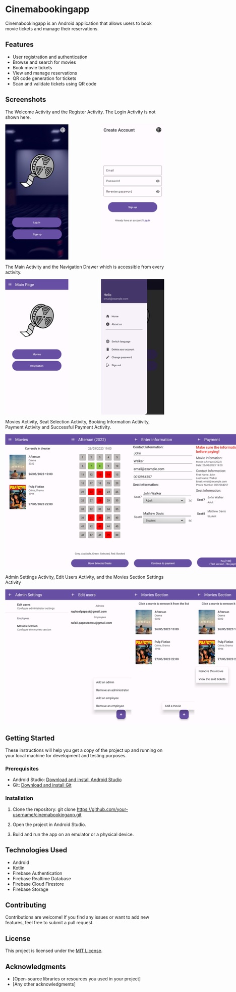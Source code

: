# Cinemabookingapp

Cinemabookingapp is an Android application that allows users to book movie tickets and manage their reservations.

## Features

- User registration and authentication
- Browse and search for movies
- Book movie tickets
- View and manage reservations
- QR code generation for tickets
- Scan and validate tickets using QR code

## Screenshots

The Welcome Activity and the Register Activity. The Login Activity is not shown here.
<div style="display: flex; justify-content: space-between;">
  <img src="https://github.com/rafailpapastamou/cinema-booking-app/blob/main/Screenshots/Welcome%20Activity.jpg" width="200">
  <img src="https://github.com/rafailpapastamou/cinema-booking-app/blob/main/Screenshots/Register%20Activity.jpg" width="200">
</div>

The Main Activity and the Navigation Drawer which is accessible from every activity.
<div style="display: flex; justify-content: space-between;">
  <img src="https://github.com/rafailpapastamou/cinema-booking-app/blob/main/Screenshots/Main%20Activity.jpg" width="200">
  <img src="https://github.com/rafailpapastamou/cinema-booking-app/blob/main/Screenshots/Navigation%20Drawer.jpg" width="200">
</div>

Movies Activity, Seat Selection Activity, Booking Information Actiivity, Payment Activity and Successful  Payment Activity.
<div style="display: flex; justify-content: space-between;">
  <img src="https://github.com/rafailpapastamou/cinema-booking-app/blob/main/Screenshots/Movies%20Activity.jpg" width="200">
  <img src="https://github.com/rafailpapastamou/cinema-booking-app/blob/main/Screenshots/Seat%20Selection%20Activity.jpg" width="200">
  <img src="https://github.com/rafailpapastamou/cinema-booking-app/blob/main/Screenshots/Booking%20Information%20Activity.jpg" width="200">
  <img src="https://github.com/rafailpapastamou/cinema-booking-app/blob/main/Screenshots/Payment%20Activity.jpg" width="200">
  <img src="https://github.com/rafailpapastamou/cinema-booking-app/blob/main/Screenshots/Successful%20Payment%20Activity.jpg" width="200">  
</div>

Admin Settings Activity, Edit Users Activity, and the Movies Section Settings Activity
<div style="display: flex; justify-content: space-between;">
  <img src="https://github.com/rafailpapastamou/cinema-booking-app/blob/main/Screenshots/Admin%20Settings%20Activity.jpg" width="200">
  <img src="https://github.com/rafailpapastamou/cinema-booking-app/blob/main/Screenshots/Edit%20Users%20Activity.jpg" width="200">
  <img src="https://github.com/rafailpapastamou/cinema-booking-app/blob/main/Screenshots/Movies%20Section%20Setting.jpg" width="200">
  <img src="https://github.com/rafailpapastamou/cinema-booking-app/blob/main/Screenshots/Remove%20a%20Movie%20or%20See%20Sold%20Tickets%20Options.jpg" width="200">
</div>


## Getting Started

These instructions will help you get a copy of the project up and running on your local machine for development and testing purposes.

### Prerequisites

- Android Studio: [Download and install Android Studio](https://developer.android.com/studio)
- Git: [Download and install Git](https://git-scm.com/)

### Installation

1. Clone the repository:
git clone https://github.com/your-username/cinemabookingapp.git

2. Open the project in Android Studio.

3. Build and run the app on an emulator or a physical device.

## Technologies Used

- Android
- Kotlin
- Firebase Authentication
- Firebase Realtime Database
- Firebase Cloud Firestore
- Firebase Storage

## Contributing

Contributions are welcome! If you find any issues or want to add new features, feel free to submit a pull request.

## License

This project is licensed under the [MIT License](LICENSE).

## Acknowledgments

- [Open-source libraries or resources you used in your project]
- [Any other acknowledgments]
